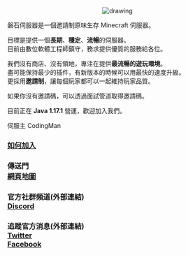 <p align="center">
<img src="https://i.imgur.com/1i7pDVq.jpg" alt="drawing" style="vertical-align:middle"/>
</p>

磐石伺服器是一個邀請制原味生存 Minecraft 伺服器。  

目標是提供一個**長期**、**穩定**、**流暢**的伺服器。  
目前由數位軟體工程師鎮守，務求提供優質的服務給各位。

我們沒有商店、沒有領地，專注在提供**最流暢的遊玩環境**。  
盡可能保持最少的插件，有新版本的時候可以用最快的速度升級。  
更採用**邀請制**，讓每個玩家都可以一起維持玩家品質。  
  
如果你沒有邀請碼，可以透過面試管道取得邀請碼。

目前正在 **Java 1.17.1** 營運，歡迎加入我們。

伺服主 CodingMan

### [如何加入](https://rock-mc.github.io/howtojoin/)

### 傳送門<br>[網頁地圖](https://rock-mc.github.io/sitemap/)

### 官方社群頻道(外部連結)<br>[Discord](https://discord.gg/mCFdwkChBG)

### 追蹤官方消息(外部連結)<br>[Twitter](https://twitter.com/rock_mc_server)<br>[Facebook](https://www.facebook.com/rock.mc.server)
